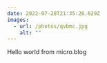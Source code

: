 ```yaml
---
date: 2022-07-28T21:35:26.629Z
images:
  - url: /photos/qvbmc.jpg
    alt: ""
---
```

Hello world from micro.blog
